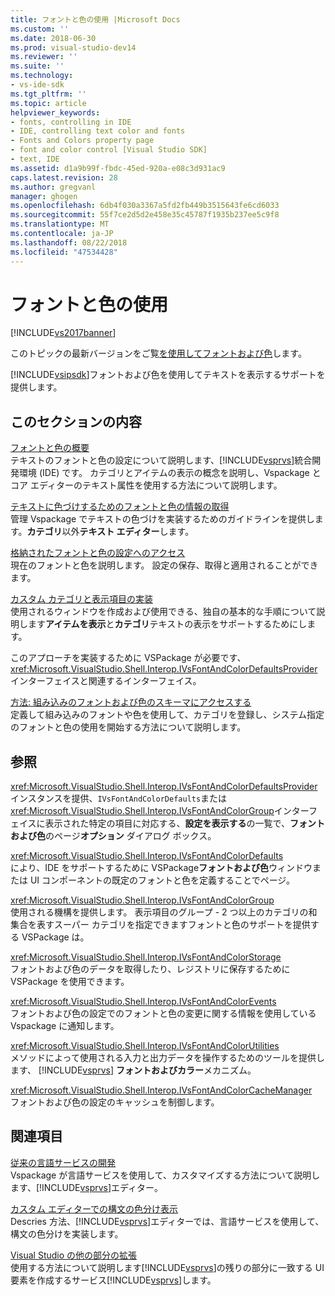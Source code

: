 ```yaml
---
title: フォントと色の使用 |Microsoft Docs
ms.custom: ''
ms.date: 2018-06-30
ms.prod: visual-studio-dev14
ms.reviewer: ''
ms.suite: ''
ms.technology:
- vs-ide-sdk
ms.tgt_pltfrm: ''
ms.topic: article
helpviewer_keywords:
- fonts, controlling in IDE
- IDE, controlling text color and fonts
- Fonts and Colors property page
- font and color control [Visual Studio SDK]
- text, IDE
ms.assetid: d1a9b99f-fbdc-45ed-920a-e08c3d931ac9
caps.latest.revision: 28
ms.author: gregvanl
manager: ghogen
ms.openlocfilehash: 6db4f030a3367a5fd2fb449b3515643fe6cd6033
ms.sourcegitcommit: 55f7ce2d5d2e458e35c45787f1935b237ee5c9f8
ms.translationtype: MT
ms.contentlocale: ja-JP
ms.lasthandoff: 08/22/2018
ms.locfileid: "47534428"
---
```

# <a name="using-fonts-and-colors"></a>フォントと色の使用
[!INCLUDE[vs2017banner](../includes/vs2017banner.md)]

このトピックの最新バージョンをご覧[を使用してフォントおよび色](https://docs.microsoft.com/visualstudio/extensibility/using-fonts-and-colors)します。  
  
[!INCLUDE[vsipsdk](../includes/vsipsdk-md.md)]フォントおよび色を使用してテキストを表示するサポートを提供します。  
  
## <a name="in-this-section"></a>このセクションの内容  
 [フォントと色の概要](../extensibility/font-and-color-overview.md)  
 テキストのフォントと色の設定について説明します、[!INCLUDE[vsprvs](../includes/vsprvs-md.md)]統合開発環境 (IDE) です。 カテゴリとアイテムの表示の概念を説明し、Vspackage とコア エディターのテキスト属性を使用する方法について説明します。  
  
 [テキストに色づけするためのフォントと色の情報の取得](../extensibility/getting-font-and-color-information-for-text-colorization.md)  
 管理 Vspackage でテキストの色づけを実装するためのガイドラインを提供します。**カテゴリ**以外**テキスト エディター**します。  
  
 [格納されたフォントと色の設定へのアクセス](../extensibility/accessing-stored-font-and-color-settings.md)  
 現在のフォントと色を説明します。 設定の保存、取得と適用されることができます。  
  
 [カスタム カテゴリと表示項目の実装](../extensibility/implementing-custom-categories-and-display-items.md)  
 使用されるウィンドウを作成および使用できる、独自の基本的な手順について説明します**アイテムを表示**と**カテゴリ**テキストの表示をサポートするためにします。  
  
 このアプローチを実装するために VSPackage が必要です、<xref:Microsoft.VisualStudio.Shell.Interop.IVsFontAndColorDefaultsProvider>インターフェイスと関連するインターフェイス。  
  
 [方法: 組み込みのフォントおよび色のスキーマにアクセスする](../extensibility/how-to-access-the-built-in-fonts-and-color-scheme.md)  
 定義して組み込みのフォントや色を使用して、カテゴリを登録し、システム指定のフォントと色の使用を開始する方法について説明します。  
  
## <a name="reference"></a>参照  
 <xref:Microsoft.VisualStudio.Shell.Interop.IVsFontAndColorDefaultsProvider>  
 インスタンスを提供、`IVsFontAndColorDefaults`または<xref:Microsoft.VisualStudio.Shell.Interop.IVsFontAndColorGroup>インターフェイスに表示された特定の項目に対応する、**設定を表示する**の一覧で、**フォントおよび色**のページ**オプション** ダイアログ ボックス。  
  
 <xref:Microsoft.VisualStudio.Shell.Interop.IVsFontAndColorDefaults>  
 により、IDE をサポートするために VSPackage**フォントおよび色**ウィンドウまたは UI コンポーネントの既定のフォントと色を定義することでページ。  
  
 <xref:Microsoft.VisualStudio.Shell.Interop.IVsFontAndColorGroup>  
 使用される機構を提供します。 表示項目のグループ - 2 つ以上のカテゴリの和集合を表すスーパー カテゴリを指定できますフォントと色のサポートを提供する VSPackage は。  
  
 <xref:Microsoft.VisualStudio.Shell.Interop.IVsFontAndColorStorage>  
 フォントおよび色のデータを取得したり、レジストリに保存するために VSPackage を使用できます。  
  
 <xref:Microsoft.VisualStudio.Shell.Interop.IVsFontAndColorEvents>  
 フォントおよび色の設定でのフォントと色の変更に関する情報を使用している Vspackage に通知します。  
  
 <xref:Microsoft.VisualStudio.Shell.Interop.IVsFontAndColorUtilities>  
 メソッドによって使用される入力と出力データを操作するためのツールを提供します、 [!INCLUDE[vsprvs](../includes/vsprvs-md.md)] **フォントおよびカラー**メカニズム。  
  
 <xref:Microsoft.VisualStudio.Shell.Interop.IVsFontAndColorCacheManager>  
 フォントおよび色の設定のキャッシュを制御します。  
  
## <a name="related-sections"></a>関連項目  
 [従来の言語サービスの開発](../extensibility/internals/developing-a-legacy-language-service.md)  
 Vspackage が言語サービスを使用して、カスタマイズする方法について説明します、[!INCLUDE[vsprvs](../includes/vsprvs-md.md)]エディター。  
  
 [カスタム エディターでの構文の色分け表示](../extensibility/syntax-coloring-in-custom-editors.md)  
 Descries 方法、[!INCLUDE[vsprvs](../includes/vsprvs-md.md)]エディターでは、言語サービスを使用して、構文の色分けを実装します。  
  
 [Visual Studio の他の部分の拡張](../extensibility/extending-other-parts-of-visual-studio.md)  
 使用する方法について説明します[!INCLUDE[vsprvs](../includes/vsprvs-md.md)]の残りの部分に一致する UI 要素を作成するサービス[!INCLUDE[vsprvs](../includes/vsprvs-md.md)]します。

